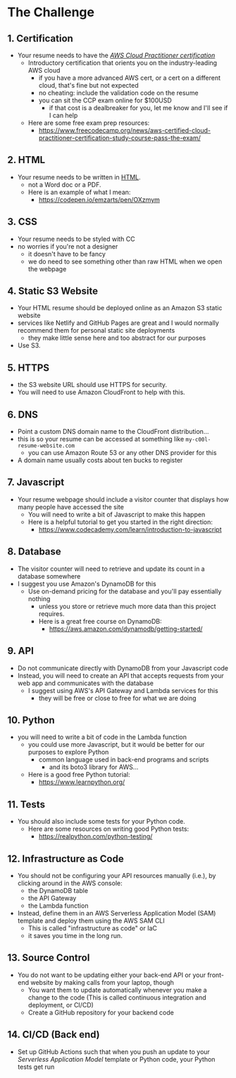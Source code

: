 
# The Challenge
## 1. Certification
- Your resume needs to have the *[AWS Cloud Practitioner certification](https://aws.amazon.com/certification/certified-cloud-practitioner/)* 
	- Introductory certification that orients you on the industry-leading AWS cloud
		- if you have a more advanced AWS cert, or a cert on a different cloud, that's fine but not expected
		- no cheating: include the validation code on the resume
		- you can sit the CCP exam online for $100USD
			- if that cost is a dealbreaker for you, let me know and I'll see if I can help
	- Here are some free exam prep resources:
		- https://www.freecodecamp.org/news/aws-certified-cloud-practitioner-certification-study-course-pass-the-exam/
## 2. HTML
- Your resume needs to be written in [HTML](https://developer.mozilla.org/en-US/docs/Web/HTML).
	- not a Word doc or a PDF.
	- Here is an example of what I mean:
		- https://codepen.io/emzarts/pen/OXzmym
## 3. CSS
- Your resume needs to be styled with CC
- no worries if you're not a designer
	- it doesn't have to be fancy
	- we do need to see something other than raw HTML when we open the webpage

## 4. Static S3 Website
- Your HTML resume should be deployed online as an Amazon S3 static website
- services like Netlify and GitHub Pages are great and I would normally recommend them for personal static site deployments
	- they make little sense here and too abstract for our purposes
- Use S3.

## 5. HTTPS
- the S3 website URL should use HTTPS for security.
- You will need to use Amazon CloudFront to help with this.

## 6. DNS
- Point a custom DNS domain name to the CloudFront distribution...
- this is so your resume can be accessed at something like `my-c00l-resume-website.com`
	- you can use Amazon Route 53 or any other DNS provider for this
- A domain name usually costs about ten bucks to register

## 7. Javascript
- Your resume webpage should include a visitor counter that displays how many people have accessed the site
	- You will need to write a bit of Javascript to make this happen
	- Here is a helpful tutorial to get you started in the right direction:
		- https://www.codecademy.com/learn/introduction-to-javascript

## 8. Database
- The visitor counter will need to retrieve and update its count in a database somewhere
- I suggest you use Amazon's DynamoDB for this
	- Use on-demand pricing for the database and you'll pay essentially nothing
		- unless you store or retrieve much more data than this project requires.
		- Here is a great free course on DynamoDB:
			- https://aws.amazon.com/dynamodb/getting-started/

## 9. API
- Do not communicate directly with DynamoDB from your Javascript code
- Instead, you will need to create an API that accepts requests from your web app and communicates with the database
	- I suggest using AWS's API Gateway and Lambda services for this
		- they will be free or close to free for what we are doing

## 10. Python
- you will need to write a bit of code in the Lambda function
	- you could use more Javascript, but it would be better for our purposes to explore Python
		- common language used in back-end programs and scripts
			- and its boto3 library for AWS...
	- Here is a good free Python tutorial:
		- https://www.learnpython.org/

## 11. Tests
- You should also include some tests for your Python code.
	- Here are some resources on writing good Python tests:
		- https://realpython.com/python-testing/

## 12. Infrastructure as Code
- You should not be configuring your API resources manually (i.e.), by clicking around in the AWS console:
	- the DynamoDB table
	- the API Gateway
	- the Lambda function
- Instead, define them in an AWS Serverless Application Model (SAM) template and deploy them using the AWS SAM CLI
	- This is called "infrastructure as code" or IaC
	- it saves you time in the long run.

## 13. Source Control
- You do not want to be updating either your back-end API or your front-end website by making calls from your laptop, though
	- You want them to update automatically whenever you make a change to the code (This is called continuous integration and deployment, or CI/CD)
	- Create a GitHub repository for your backend code

## 14. CI/CD (Back end)
- Set up GitHub Actions such that when you push an update to your *Serverless Application Model* template or Python code, your Python tests get run
